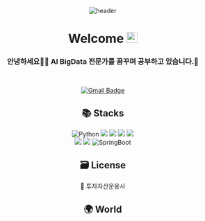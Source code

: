  <div align=center>
 
 ![header](https://capsule-render.vercel.app/api?type=transparent&fontColor=1F18B1&height=100&section=header&text=SunYoung's%20GitHub&fontSize=40&animation=scaleIn&fontAlignY=40&fontAlign=50&desc=since2022&descSize=15&descAlignY=65&descAlign=67)

# Welcome <img src="https://media.giphy.com/media/hvRJCLFzcasrR4ia7z/giphy.gif" width="25px">
### 안녕하세요🙋🏻 AI BigData 전문가를 꿈꾸며 공부하고 있습니다.🧐
 
  <br>

[![Gmail Badge](https://img.shields.io/badge/-rumbini98@gmail.com-c14438?style=flat-square&logo=Gmail&logoColor=white&link=mailto:rumbini98@gmail.com)](mailto:rumbini98@gmail.com)

## 📚 Stacks

<img alt="Python" src="https://img.shields.io/badge/python%20-%2314354C.svg?&style=for-the-badge&logo=python&logoColor=white"/> <img src="https://img.shields.io/badge/mysql-4479A1?style=for-the-badge&logo=mysql&logoColor=white"> <img src="https://img.shields.io/badge/flask-000000?style=for-the-badge&logo=flask&logoColor=white"> <img src="https://img.shields.io/badge/mongoDB-47A248?style=for-the-badge&logo=MongoDB&logoColor=white"> <img src="https://img.shields.io/badge/html5-E34F26?style=for-the-badge&logo=html5&logoColor=white">  
<img src="https://img.shields.io/badge/github-181717?style=for-the-badge&logo=github&logoColor=white"> <img src="https://img.shields.io/badge/java-007396?style=for-the-badge&logo=java&logoColor=white"> <img alt="SpringBoot" src="https://img.shields.io/badge/SpringBoot-6DB33F?style=for-the-badge&logo=SpringBoot&logoColor=white"/>

## 🗃️ License
💸 투자자산운용사

## 🌍 World

 
 </div> 



